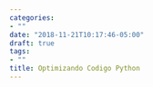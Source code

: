 ```yaml
---
categories:
- ""
date: "2018-11-21T10:17:46-05:00"
draft: true
tags:
- ""
title: Optimizando Codigo Python
---
```

